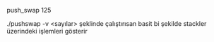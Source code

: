  push_swap 125 
 
./pushswap -v <sayılar> şeklinde çalıştırısan basit bi şekilde stackler üzerindeki işlemleri gösterir
